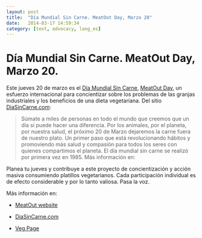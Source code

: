 ```yaml
---
layout: post
title:  "Día Mundial Sin Carne. MeatOut Day, Marzo 20"
date:   2014-03-17 14:59:34
category: [text, advocacy, lang_es]
---
```


# Día Mundial Sin Carne. MeatOut Day, Marzo 20.

Este jueves 20 de marzo es el [Día Mundial Sin
Carne](http://www.diasincarne.com "DiaSinCarne.com"), [MeatOut
Day](http://www.meatout.org "MeatOut Website"), un esfuerzo internacional para
concientizar sobre los problemas de las granjas industriales y los beneficios
de una dieta vegetariana. Del sitio
[DiaSinCarne.com](http://www.diasincarne.com "DiaSinCarne.com"):

> Súmate a miles de personas en todo el mundo que creemos que un día sí puede
> hacer una diferencia. Por los animales, por el planeta, por nuestra salud, el
> próximo 20 de Marzo dejaremos la carne fuera de nuestro plato. Un primer paso
> que está revolucionando hábitos y promoviendo más salud y compasión para
> todos los seres con quienes compartimos el planeta. El día mundial sin carne
> se realizó por primera vez en 1985\. Más información en:

Planea tu jueves y contribuye a este proyecto de concientización y acción
masiva consumiendo platillos vegetarianos. Cada participación individual es de
efecto considerable y por lo tanto valiosa. Pasa la voz.

Más información en:

*   [MeatOut website](http://www.meatout.org "MeatOut Website")

*   [DiaSinCarne.com](http://www.diasincarne.com "DiaSinCarne website")

*   [Veg Page](http://www.dreilopz.com/veg "Veg Page")
